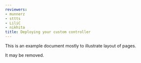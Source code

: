 ```yaml
---
reviewers:
- munnerz
- sttts
- LiliC
- nikhita
title: Deploying your custom controller
---
```


This is an example document mostly to illustrate layout of pages.

It may be removed.
